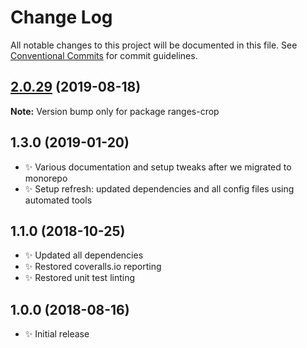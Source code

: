 # Change Log

All notable changes to this project will be documented in this file.
See [Conventional Commits](https://conventionalcommits.org) for commit guidelines.

## [2.0.29](https://gitlab.com/codsen/codsen/compare/ranges-crop@2.0.28...ranges-crop@2.0.29) (2019-08-18)

**Note:** Version bump only for package ranges-crop





## 1.3.0 (2019-01-20)

- ✨ Various documentation and setup tweaks after we migrated to monorepo
- ✨ Setup refresh: updated dependencies and all config files using automated tools

## 1.1.0 (2018-10-25)

- ✨ Updated all dependencies
- ✨ Restored coveralls.io reporting
- ✨ Restored unit test linting

## 1.0.0 (2018-08-16)

- ✨ Initial release
